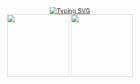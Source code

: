 <div align="center">
  <a href="https://git.io/typing-svg"><img src="https://readme-typing-svg.demolab.com?font=Fira+Code&pause=1000&color=FF79C6&width=435&lines=hello!+this+is+ligia+akemi+%3A)" alt="Typing SVG" /></a>
</div>
<div align="center">
  <img height="145px" src="https://github-readme-stats.vercel.app/api/top-langs/?username=limiyama&layout=compact&langs_count=8&title-color=FF79C6&hide_border=true"/> 
  <img height="145px" src="https://github-readme-stats.vercel.app/api?username=limiyama&theme=dracula&hide_border=true&include_all_commits=false&count_private=false"/>
</pre>
</a>
</div>
